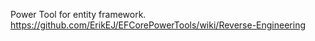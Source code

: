 Power Tool for entity framework.
https://github.com/ErikEJ/EFCorePowerTools/wiki/Reverse-Engineering
